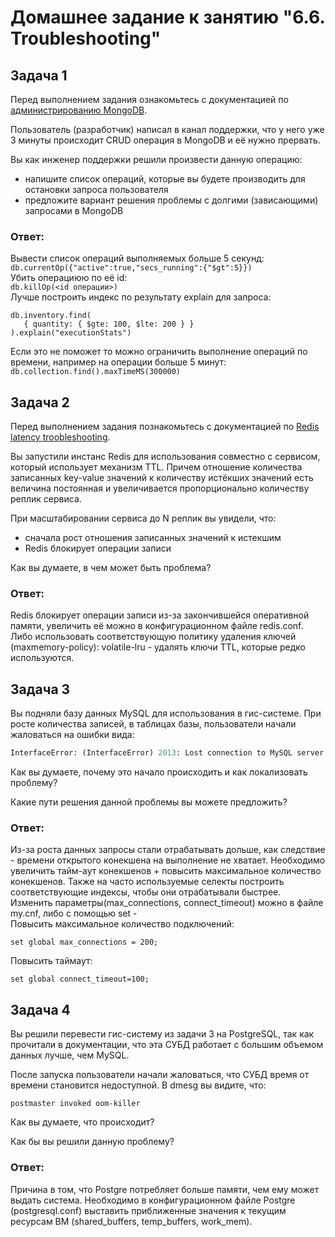 # Домашнее задание к занятию "6.6. Troubleshooting"

## Задача 1

Перед выполнением задания ознакомьтесь с документацией по [администрированию MongoDB](https://docs.mongodb.com/manual/administration/).

Пользователь (разработчик) написал в канал поддержки, что у него уже 3 минуты происходит CRUD операция в MongoDB и её 
нужно прервать. 

Вы как инженер поддержки решили произвести данную операцию:
- напишите список операций, которые вы будете производить для остановки запроса пользователя
- предложите вариант решения проблемы с долгими (зависающими) запросами в MongoDB

### Ответ:

Вывести список операций выполняемых больше 5 секунд:  
`db.currentOp({"active":true,"secs_running":{"$gt":5}})`  
Убить операциюю по её id:  
`db.killOp(<id операции>)`  
Лучше построить индекс по результату explain для запроса:
```
db.inventory.find(
   { quantity: { $gte: 100, $lte: 200 } }
).explain("executionStats")
```
Если это не поможет то можно ограничить выполнение операций по времени, например на операции больше 5 минут:
`db.collection.find().maxTimeMS(300000)`

## Задача 2

Перед выполнением задания познакомьтесь с документацией по [Redis latency troobleshooting](https://redis.io/topics/latency).

Вы запустили инстанс Redis для использования совместно с сервисом, который использует механизм TTL. 
Причем отношение количества записанных key-value значений к количеству истёкших значений есть величина постоянная и
увеличивается пропорционально количеству реплик сервиса. 

При масштабировании сервиса до N реплик вы увидели, что:
- сначала рост отношения записанных значений к истекшим
- Redis блокирует операции записи

Как вы думаете, в чем может быть проблема?

### Ответ:
Redis блокирует операции записи из-за закончившейся оперативной памяти, увеличить её можно в конфигурационном файле redis.conf. Либо использовать соответствующую политику удаления ключей (maxmemory-policy): volatile-lru - удалять ключи TTL, которые редко используются.

 
## Задача 3

Вы подняли базу данных MySQL для использования в гис-системе. При росте количества записей, в таблицах базы,
пользователи начали жаловаться на ошибки вида:
```python
InterfaceError: (InterfaceError) 2013: Lost connection to MySQL server during query u'SELECT..... '
```

Как вы думаете, почему это начало происходить и как локализовать проблему?

Какие пути решения данной проблемы вы можете предложить?

### Ответ:
Из-за роста данных запросы стали отрабатывать дольше, как следствие - времени открытого конекшена на выполнение не хватает. Необходимо увеличить тайм-аут конекшенов + повысить максимальное количество конекшенов. Также на часто используемые селекты построить соответствующие индексы, чтобы они отрабатывали быстрее.  
Изменить параметры(max_connections, connect_timeout) можно в файле my.cnf, либо с помощью set -   
Повысить максимальное количество подключений:  
```
set global max_connections = 200;
```
Повысить таймаут:  
```
set global connect_timeout=100;
```

## Задача 4


Вы решили перевести гис-систему из задачи 3 на PostgreSQL, так как прочитали в документации, что эта СУБД работает с 
большим объемом данных лучше, чем MySQL.

После запуска пользователи начали жаловаться, что СУБД время от времени становится недоступной. В dmesg вы видите, что:

`postmaster invoked oom-killer`

Как вы думаете, что происходит?

Как бы вы решили данную проблему?

### Ответ:
Причина в том, что Postgre потребляет больше памяти, чем ему может выдать система. Необходимо в конфигурационном файле Postgre (postgresql.conf) выставить приближенные значения к текущим ресурсам ВМ (shared_buffers, temp_buffers, work_mem).
